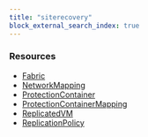 ```yaml
---
title: "siterecovery"
block_external_search_index: true
---
```


<!-- WARNING: this file was generated by Pulumi Docs Generator. -->
<!-- Do not edit by hand unless you're certain you know what you are doing! -->

<style>
  table td p { margin-top: 0; margin-bottom: 0; }
</style>

<h3>Resources</h3>
<ul class="api">
    <li><a href="fabric"><span class="symbol resource"></span>Fabric</a></li>
    <li><a href="networkmapping"><span class="symbol resource"></span>NetworkMapping</a></li>
    <li><a href="protectioncontainer"><span class="symbol resource"></span>ProtectionContainer</a></li>
    <li><a href="protectioncontainermapping"><span class="symbol resource"></span>ProtectionContainerMapping</a></li>
    <li><a href="replicatedvm"><span class="symbol resource"></span>ReplicatedVM</a></li>
    <li><a href="replicationpolicy"><span class="symbol resource"></span>ReplicationPolicy</a></li>
</ul>


